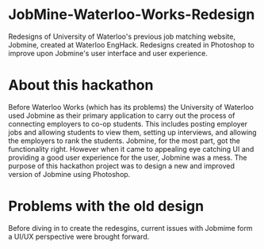 # JobMine-Waterloo-Works-Redesign
Redesigns of University of Waterloo's previous job matching website, Jobmine, created at Waterloo EngHack. Redesigns created in Photoshop to improve upon Jobmine's user interface and user experience. 

# About this hackathon
Before Waterloo Works (which has its problems) the University of Waterloo used Jobmine as their primary application to carry out the process of connecting employers to co-op students. This includes posting employer jobs and allowing students to view them, setting up interviews, and allowing the employers to rank the students. Jobmine, for the most part, got the functionality right. However when it came to appealing eye catching UI and providing a good user experience for the user, Jobmine was a mess. The purpose of this hackathon project was to design a new and improved version of Jobmine using Photoshop.

# Problems with the old design
Before diving in to create the redesgins, current issues with Jobmime form a UI/UX perspective were brought forward. 

